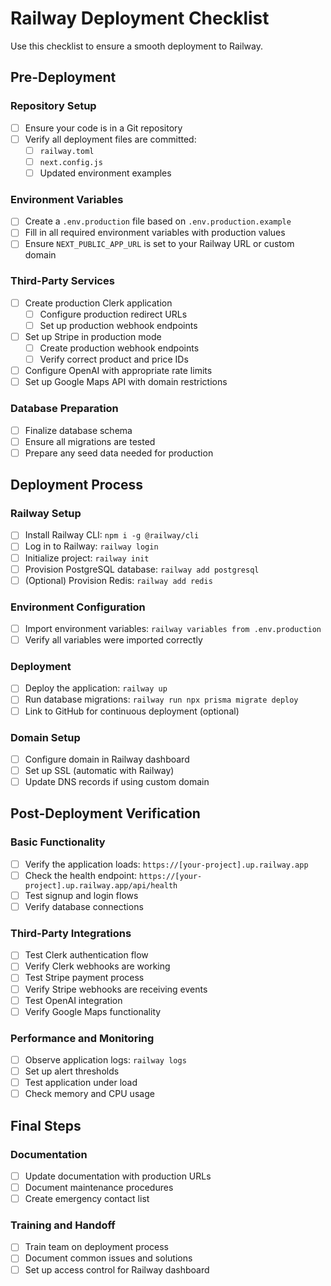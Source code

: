 # Railway Deployment Checklist

Use this checklist to ensure a smooth deployment to Railway.

## Pre-Deployment

### Repository Setup
- [ ] Ensure your code is in a Git repository
- [ ] Verify all deployment files are committed:
  - [ ] `railway.toml`
  - [ ] `next.config.js`
  - [ ] Updated environment examples

### Environment Variables
- [ ] Create a `.env.production` file based on `.env.production.example`
- [ ] Fill in all required environment variables with production values
- [ ] Ensure `NEXT_PUBLIC_APP_URL` is set to your Railway URL or custom domain

### Third-Party Services
- [ ] Create production Clerk application
  - [ ] Configure production redirect URLs
  - [ ] Set up production webhook endpoints
- [ ] Set up Stripe in production mode
  - [ ] Create production webhook endpoints
  - [ ] Verify correct product and price IDs
- [ ] Configure OpenAI with appropriate rate limits
- [ ] Set up Google Maps API with domain restrictions

### Database Preparation
- [ ] Finalize database schema
- [ ] Ensure all migrations are tested
- [ ] Prepare any seed data needed for production

## Deployment Process

### Railway Setup
- [ ] Install Railway CLI: `npm i -g @railway/cli`
- [ ] Log in to Railway: `railway login`
- [ ] Initialize project: `railway init`
- [ ] Provision PostgreSQL database: `railway add postgresql`
- [ ] (Optional) Provision Redis: `railway add redis`

### Environment Configuration
- [ ] Import environment variables: `railway variables from .env.production`
- [ ] Verify all variables were imported correctly

### Deployment
- [ ] Deploy the application: `railway up`
- [ ] Run database migrations: `railway run npx prisma migrate deploy`
- [ ] Link to GitHub for continuous deployment (optional)

### Domain Setup
- [ ] Configure domain in Railway dashboard
- [ ] Set up SSL (automatic with Railway)
- [ ] Update DNS records if using custom domain

## Post-Deployment Verification

### Basic Functionality
- [ ] Verify the application loads: `https://[your-project].up.railway.app`
- [ ] Check the health endpoint: `https://[your-project].up.railway.app/api/health`
- [ ] Test signup and login flows
- [ ] Verify database connections

### Third-Party Integrations
- [ ] Test Clerk authentication flow
- [ ] Verify Clerk webhooks are working
- [ ] Test Stripe payment process
- [ ] Verify Stripe webhooks are receiving events
- [ ] Test OpenAI integration
- [ ] Verify Google Maps functionality

### Performance and Monitoring
- [ ] Observe application logs: `railway logs`
- [ ] Set up alert thresholds
- [ ] Test application under load
- [ ] Check memory and CPU usage

## Final Steps

### Documentation
- [ ] Update documentation with production URLs
- [ ] Document maintenance procedures
- [ ] Create emergency contact list

### Training and Handoff
- [ ] Train team on deployment process
- [ ] Document common issues and solutions
- [ ] Set up access control for Railway dashboard